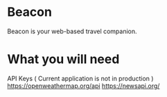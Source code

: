# Beacon
Beacon is your web-based travel companion.

# What you will need

API Keys ( Current application is not in production )
https://openweathermap.org/api
https://newsapi.org/
